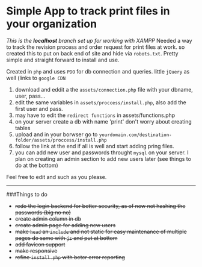 Simple App to track print files in  your organization
===============================================
*This is the **localhost** branch set up for working with XAMPP*
Needed a way to track the revision process and order request for print files at work. so created this to put on back end of site and hide via `robots.txt`.  Pretty simple and straight forward to install and use.

Created in `php` and uses `PDO` for db connection and queries. little `jQuery` as well (links to `google CDN`

1. download and eddit a the `assets/connection.php` file with your dbname, user, pass...
2. edit the same variables in `assets/proccess/install.php`, also add the first user and pass.
3. may have to edit the `redirect functions` in assets/functions.php
4. on your server create a db with name 'print' don't worry about creating tables
5. upload and in your borwser go to `yourdomain.com/destination-folder/assets/proccess/install.php`
6. follow the link at the end if all is well and start adding pring files.
7. you can add new user and passwords throught `mysql` on your server.  I plan on creating an admin section to add new users later (see things to do at the bottom)

Feel free to edit and such as you please.

-------------------------
###Things to do
- ~~redo the login backend for better security, as of now not hashing the passwords (big no no)~~
- ~~create admin column in db~~
- ~~create admin page for adding new users~~
- ~~make `head` an `include` and not static for easy maintenance of multiple pages do same with `js` and put at bottom~~
- ~~add favicon support~~
- ~~make responsive~~
- ~~refine `install.php` with beter error reporting~~